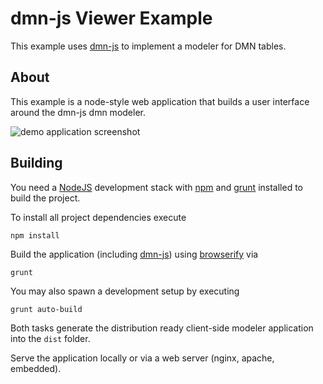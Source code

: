 # dmn-js Viewer Example

This example uses [dmn-js](https://github.com/bpmn-io/dmn-js) to implement a modeler for DMN tables.

## About

This example is a node-style web application that builds a user interface around the dmn-js dmn modeler.

![demo application screenshot](https://raw.githubusercontent.com/bpmn-io/dmn-js-examples/master/drd-viewer/docs/screenshot.png "Screenshot of the example application")


## Building

You need a [NodeJS](http://nodejs.org) development stack with [npm](https://npmjs.org) and [grunt](http://gruntjs.com) installed to build the project.

To install all project dependencies execute

```
npm install
```

Build the application (including [dmn-js](https://github.com/bpmn-io/dmn-js)) using [browserify](http://browserify.org) via

```
grunt
```

You may also spawn a development setup by executing

```
grunt auto-build
```

Both tasks generate the distribution ready client-side modeler application into the `dist` folder.

Serve the application locally or via a web server (nginx, apache, embedded).
